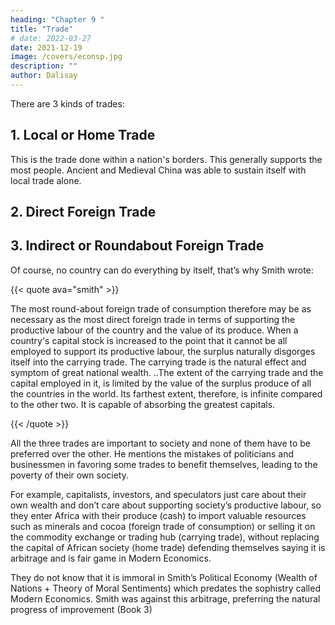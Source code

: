 ```yaml
---
heading: "Chapter 9 "
title: "Trade"
# date: 2022-03-27
date: 2021-12-19
image: /covers/econsp.jpg
description: ""
author: Dalisay
---
```





There are 3 kinds of trades:

## 1. Local or Home Trade

This is the trade done within a nation's borders. This generally supports the most people. Ancient and Medieval China was able to sustain itself with local trade alone. 

## 2. Direct Foreign Trade

## 3. Indirect or Roundabout Foreign Trade

<!-- Local trade (home trade) is generally more efficient in supporting productive labour at home, compared to the import-export trade (foreign trade), assuming your country could do everything by itself. -->

Of course, no country can do everything by itself, that’s why Smith wrote:

{{< quote ava="smith" >}}
<p>The most round-about foreign trade of consumption therefore may be as necessary as the most direct foreign trade in terms of supporting the productive labour of the country and the value of its produce. When a country's capital stock is increased to the point that it cannot be all employed to support its productive labour, the surplus naturally disgorges itself into the carrying trade. The carrying trade is the natural effect and symptom of great national wealth. ..The extent of the carrying trade and the capital employed in it, is limited by the value of the surplus produce of all the countries in the world. Its farthest extent, therefore, is infinite compared to the other two. It is capable of absorbing the greatest capitals.</p>
{{< /quote >}}

All the three trades are important to society and none of them have to be preferred over the other. He mentions the mistakes of politicians and businessmen in favoring some trades to benefit themselves, leading to the poverty of their own society.

For example, capitalists, investors, and speculators just care about their own wealth and don’t care about supporting society’s productive labour, so they enter Africa with their produce (cash) to import valuable resources such as minerals and cocoa (foreign trade of consumption) or selling it on the commodity exchange or trading hub (carrying trade), without replacing the capital of African society (home trade) defending themselves saying it is arbitrage and is fair game in Modern Economics. 

They do not know that it is immoral in Smith’s Political Economy (Wealth of Nations + Theory of Moral Sentiments) which predates the sophistry called Modern Economics. Smith was against this arbitrage, preferring the natural progress of improvement (Book 3)
